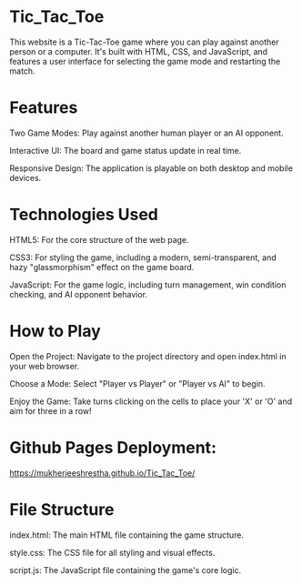 # Tic_Tac_Toe
This website is a Tic-Tac-Toe game where you can play against another person or a computer. It's built with HTML, CSS, and JavaScript, and features a user interface for selecting the game mode and restarting the match.

# Features
Two Game Modes: Play against another human player or an AI opponent.

Interactive UI: The board and game status update in real time.

Responsive Design: The application is playable on both desktop and mobile devices.

# Technologies Used
HTML5: For the core structure of the web page.

CSS3: For styling the game, including a modern, semi-transparent, and hazy "glassmorphism" effect on the game board.

JavaScript: For the game logic, including turn management, win condition checking, and AI opponent behavior.

# How to Play
Open the Project: Navigate to the project directory and open index.html in your web browser.

Choose a Mode: Select "Player vs Player" or "Player vs AI" to begin.

Enjoy the Game: Take turns clicking on the cells to place your 'X' or 'O' and aim for three in a row!

# Github Pages Deployment:
https://mukherjeeshrestha.github.io/Tic_Tac_Toe/

# File Structure
index.html: The main HTML file containing the game structure.

style.css: The CSS file for all styling and visual effects.

script.js: The JavaScript file containing the game's core logic.


